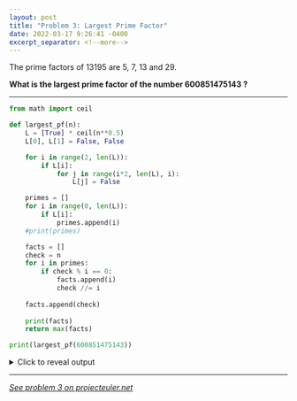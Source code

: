 ```yaml
---
layout: post
title: "Problem 3: Largest Prime Factor"
date: 2022-03-17 9:26:41 -0400
excerpt_separator: <!--more-->
---
```

The prime factors of 13195 are 5, 7, 13 and 29.

**What is the largest prime factor of the number 600851475143 ?**
<!--more-->

***

```py
from math import ceil

def largest_pf(n):
    L = [True] * ceil(n**0.5)
    L[0], L[1] = False, False

    for i in range(2, len(L)):
        if L[i]:
            for j in range(i*2, len(L), i):
                L[j] = False

    primes = []
    for i in range(0, len(L)):
        if L[i]:
            primes.append(i)
    #print(primes)

    facts = []
    check = n
    for i in primes:
        if check % i == 0:
            facts.append(i)
            check //= i
            
    facts.append(check)
        
    print(facts)
    return max(facts)

print(largest_pf(600851475143))
```

<details> 
  <summary>Click to reveal output</summary>
  {% highlight py%}
  [71, 839, 1471, 6857, 1]
  6857{% endhighlight %}
</details>

***

*[See problem 3 on projecteuler.net](https://projecteuler.net/problem=3)*